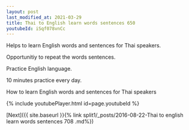 ```yaml
---
layout: post
last_modified_at: 2021-03-29
title: Thai to English learn words sentences 650 
youtubeId: iSqf078vnCc
---
```

 
 
Helps to learn English words and sentences for Thai speakers.

Opportunitiy to repeat the words sentences. 

Practice English language. 
 
10 minutes practice every day. 
 
How to learn English words and sentences for Thai speakers 
 
{% include youtubePlayer.html id=page.youtubeId %}
 
 
[Next]({{ site.baseurl }}{% link  split1/_posts/2016-08-22-Thai to english learn words sentences 708 .md%})
 
